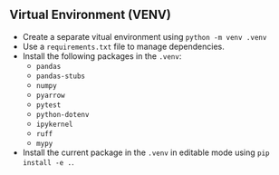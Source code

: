 ## Virtual Environment (VENV)

- Create a separate vitual environment using `python -m venv .venv`
- Use a `requirements.txt` file to manage dependencies.
- Install the following packages in the `.venv`:
  - `pandas`
  - `pandas-stubs`
  - `numpy`
  - `pyarrow`
  - `pytest`
  - `python-dotenv`
  - `ipykernel`
  - `ruff`
  - `mypy`
- Install the current package in the `.venv` in editable mode using `pip install -e .`.